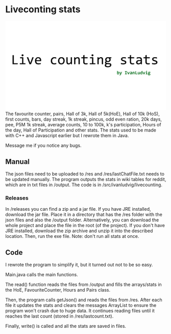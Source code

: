 # Liveconting stats
<img src="splash.jpg" width="600">
The favourite counter, pairs, Hall of 3k, Hall of 5k(HoE), Hall of 10k (HoS), first counts, bars, day streak, 1k streak, pincus, odd even ration, 20k days, pee, P5M 1k streak, average counts, 10 to 100k, k's participation, Hours of the day, Hall of Participation and other stats. The stats used to be made with C++ and Javascript earlier but I rewrote them in Java. 

Message me if you notice any bugs.

## Manual

The json files need to be uploaded to /res and /res/lastChatFile.txt needs to be updated manually. The program outputs the stats in wiki tables for reddit, which are in txt files in /output. The code is in /src/ivanludvig/livecounting. 
### Releases
In /releases you can find a zip and a jar file. If you have JRE installed, download the jar file. Place it in a directory that has the /res folder with the json files and also the /output folder. Alternatively, you can download the whole project and place the file in the root (of the project). If you don't have JRE installed, download the zip archive and unzip it into the described location. Then, run the exe file.
Note: don't run all stats at once.

## Code

I rewrote the program to simplify it, but it turned out not to be so easy. 

Main.java calls the main functions. 

The read() function reads the files from /output and fills the arrays/stats in the HoE, FavouriteCounter, Hours and Pairs class. 

Then, the program calls getJson() and reads the files from /res. After each file it updates the stats and clears the messages ArrayList to ensure the program won't crash due to huge data. It continues reading files until it reaches the last count (stored in /res/lastcount.txt).

Finally, write() is called and all the stats are saved in files.

